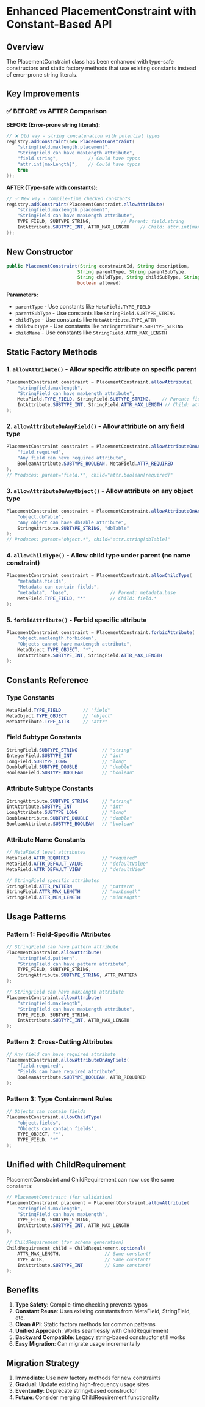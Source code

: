 # Enhanced PlacementConstraint with Constant-Based API

## Overview

The PlacementConstraint class has been enhanced with type-safe constructors and static factory methods that use existing constants instead of error-prone string literals.

## Key Improvements

### ✅ BEFORE vs AFTER Comparison

**BEFORE (Error-prone string literals):**
```java
// ❌ Old way - string concatenation with potential typos
registry.addConstraint(new PlacementConstraint(
    "stringfield.maxlength.placement",
    "StringField can have maxLength attribute",
    "field.string",           // Could have typos
    "attr.int[maxLength]",    // Could have typos
    true
));
```

**AFTER (Type-safe with constants):**
```java
// ✅ New way - compile-time checked constants
registry.addConstraint(PlacementConstraint.allowAttribute(
    "stringfield.maxlength.placement",
    "StringField can have maxLength attribute",
    TYPE_FIELD, SUBTYPE_STRING,           // Parent: field.string
    IntAttribute.SUBTYPE_INT, ATTR_MAX_LENGTH    // Child: attr.int[maxLength]
));
```

## New Constructor

```java
public PlacementConstraint(String constraintId, String description,
                          String parentType, String parentSubType,
                          String childType, String childSubType, String childName,
                          boolean allowed)
```

**Parameters:**
- `parentType` - Use constants like `MetaField.TYPE_FIELD`
- `parentSubType` - Use constants like `StringField.SUBTYPE_STRING`
- `childType` - Use constants like `MetaAttribute.TYPE_ATTR`
- `childSubType` - Use constants like `StringAttribute.SUBTYPE_STRING`
- `childName` - Use constants like `StringField.ATTR_MAX_LENGTH`

## Static Factory Methods

### 1. `allowAttribute()` - Allow specific attribute on specific parent

```java
PlacementConstraint constraint = PlacementConstraint.allowAttribute(
    "stringfield.maxlength",
    "StringField can have maxLength attribute",
    MetaField.TYPE_FIELD, StringField.SUBTYPE_STRING,    // Parent: field.string
    IntAttribute.SUBTYPE_INT, StringField.ATTR_MAX_LENGTH // Child: attr.int[maxLength]
);
```

### 2. `allowAttributeOnAnyField()` - Allow attribute on any field type

```java
PlacementConstraint constraint = PlacementConstraint.allowAttributeOnAnyField(
    "field.required",
    "Any field can have required attribute",
    BooleanAttribute.SUBTYPE_BOOLEAN, MetaField.ATTR_REQUIRED
);
// Produces: parent="field.*", child="attr.boolean[required]"
```

### 3. `allowAttributeOnAnyObject()` - Allow attribute on any object type

```java
PlacementConstraint constraint = PlacementConstraint.allowAttributeOnAnyObject(
    "object.dbTable",
    "Any object can have dbTable attribute",
    StringAttribute.SUBTYPE_STRING, "dbTable"
);
// Produces: parent="object.*", child="attr.string[dbTable]"
```

### 4. `allowChildType()` - Allow child type under parent (no name constraint)

```java
PlacementConstraint constraint = PlacementConstraint.allowChildType(
    "metadata.fields",
    "Metadata can contain fields",
    "metadata", "base",               // Parent: metadata.base
    MetaField.TYPE_FIELD, "*"         // Child: field.*
);
```

### 5. `forbidAttribute()` - Forbid specific attribute

```java
PlacementConstraint constraint = PlacementConstraint.forbidAttribute(
    "object.maxlength.forbidden",
    "Objects cannot have maxLength attribute",
    MetaObject.TYPE_OBJECT, "*",
    IntAttribute.SUBTYPE_INT, StringField.ATTR_MAX_LENGTH
);
```

## Constants Reference

### Type Constants
```java
MetaField.TYPE_FIELD        // "field"
MetaObject.TYPE_OBJECT      // "object"
MetaAttribute.TYPE_ATTR     // "attr"
```

### Field Subtype Constants
```java
StringField.SUBTYPE_STRING         // "string"
IntegerField.SUBTYPE_INT           // "int"
LongField.SUBTYPE_LONG             // "long"
DoubleField.SUBTYPE_DOUBLE         // "double"
BooleanField.SUBTYPE_BOOLEAN       // "boolean"
```

### Attribute Subtype Constants
```java
StringAttribute.SUBTYPE_STRING     // "string"
IntAttribute.SUBTYPE_INT           // "int"
LongAttribute.SUBTYPE_LONG         // "long"
DoubleAttribute.SUBTYPE_DOUBLE     // "double"
BooleanAttribute.SUBTYPE_BOOLEAN   // "boolean"
```

### Attribute Name Constants
```java
// MetaField level attributes
MetaField.ATTR_REQUIRED            // "required"
MetaField.ATTR_DEFAULT_VALUE       // "defaultValue"
MetaField.ATTR_DEFAULT_VIEW        // "defaultView"

// StringField specific attributes
StringField.ATTR_PATTERN           // "pattern"
StringField.ATTR_MAX_LENGTH        // "maxLength"
StringField.ATTR_MIN_LENGTH        // "minLength"
```

## Usage Patterns

### Pattern 1: Field-Specific Attributes
```java
// StringField can have pattern attribute
PlacementConstraint.allowAttribute(
    "stringfield.pattern",
    "StringField can have pattern attribute",
    TYPE_FIELD, SUBTYPE_STRING,
    StringAttribute.SUBTYPE_STRING, ATTR_PATTERN
);

// StringField can have maxLength attribute
PlacementConstraint.allowAttribute(
    "stringfield.maxlength",
    "StringField can have maxLength attribute",
    TYPE_FIELD, SUBTYPE_STRING,
    IntAttribute.SUBTYPE_INT, ATTR_MAX_LENGTH
);
```

### Pattern 2: Cross-Cutting Attributes
```java
// Any field can have required attribute
PlacementConstraint.allowAttributeOnAnyField(
    "field.required",
    "Fields can have required attribute",
    BooleanAttribute.SUBTYPE_BOOLEAN, ATTR_REQUIRED
);
```

### Pattern 3: Type Containment Rules
```java
// Objects can contain fields
PlacementConstraint.allowChildType(
    "object.fields",
    "Objects can contain fields",
    TYPE_OBJECT, "*",
    TYPE_FIELD, "*"
);
```

## Unified with ChildRequirement

PlacementConstraint and ChildRequirement can now use the same constants:

```java
// PlacementConstraint (for validation)
PlacementConstraint placement = PlacementConstraint.allowAttribute(
    "stringfield.maxlength",
    "StringField can have maxLength",
    TYPE_FIELD, SUBTYPE_STRING,
    IntAttribute.SUBTYPE_INT, ATTR_MAX_LENGTH
);

// ChildRequirement (for schema generation)
ChildRequirement child = ChildRequirement.optional(
    ATTR_MAX_LENGTH,                // Same constant!
    TYPE_ATTR,                      // Same constant!
    IntAttribute.SUBTYPE_INT        // Same constant!
);
```

## Benefits

1. **Type Safety**: Compile-time checking prevents typos
2. **Constant Reuse**: Uses existing constants from MetaField, StringField, etc.
3. **Clean API**: Static factory methods for common patterns
4. **Unified Approach**: Works seamlessly with ChildRequirement
5. **Backward Compatible**: Legacy string-based constructor still works
6. **Easy Migration**: Can migrate usage incrementally

## Migration Strategy

1. **Immediate**: Use new factory methods for new constraints
2. **Gradual**: Update existing high-frequency usage sites
3. **Eventually**: Deprecate string-based constructor
4. **Future**: Consider merging ChildRequirement functionality